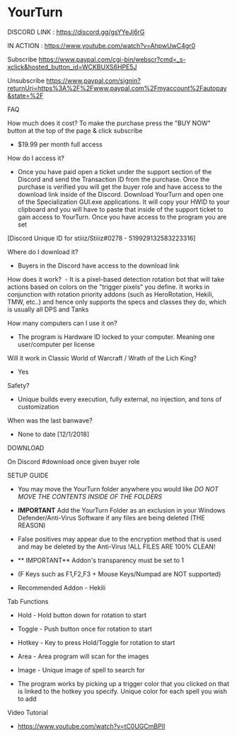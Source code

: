 # YourTurn
DISCORD LINK : https://discord.gg/gsYYeJj6rG

IN ACTION : https://www.youtube.com/watch?v=AhpwUwC4gr0

Subscribe
https://www.paypal.com/cgi-bin/webscr?cmd=_s-xclick&hosted_button_id=WCKBUXS6HPE5J

Unsubscribe
https://www.paypal.com/signin?returnUri=https%3A%2F%2Fwww.paypal.com%2Fmyaccount%2Fautopay&state=%2F

FAQ 

How much does it cost?
To make the purchase press the "BUY NOW" button at the top of the page & click subscribe
- $19.99 per month full access



How do I access it?
- Once you have paid open a ticket under the support section of the Discord and send the Transaction ID from the purchase. Once the purchase is verified you will get the buyer role and have access to the download link inside of the Discord. Download YourTurn and open one of the Specialization GUI.exe applications. It will copy your HWID to your clipboard and you will have to paste that inside of the support ticket to gain access to YourTurn. Once you have access to the program you are set



[Discord Unique ID for stiiiz/Stiiiz#0278 - 519929132583223316]



Where do I download it?
 - Buyers in the Discord have access to the download link



How does it work?
​ - It is a pixel-based detection rotation bot that will take actions based on colors on the "trigger pixels" you define. It works in conjunction with rotation priority addons (such as HeroRotation, Hekili, TMW, etc..) and hence only supports the specs and classes they do, which is usually all DPS and Tanks



How many computers can I use it on?
 - The program is Hardware ID locked to your computer. Meaning one user/computer per license



Will it work in Classic World of Warcraft / Wrath of the Lich King?
 - Yes



Safety?
 - Unique builds every execution, fully external, no injection, and tons of customization 



When was the last banwave?
 - None to date [12/1/2018]


DOWNLOAD

On Discord #download once given buyer role


SETUP GUIDE

 - You may move the YourTurn folder anywhere you would like *DO NOT MOVE THE CONTENTS INSIDE OF THE FOLDERS*

 - **IMPORTANT** Add the YourTurn Folder as an exclusion in your Windows Defender/Anti-Virus Software if any files are being deleted
(THE REASON)
 - False positives may appear due to the encryption method that is used and may be deleted by the Anti-Virus
!ALL FILES ARE 100% CLEAN!

- ** IMPORTANT** Addon's transparency must be set to 1

- (F Keys such as F1,F2,F3 + Mouse Keys/Numpad are NOT supported)

- Recommended Addon - Hekili

Tab Functions
- Hold -  Hold button down for rotation to start
- Toggle - Push button once for rotation to start
- Hotkey - Key to press Hold/Toggle for rotation to start
- Area - Area program will scan for the images
- Image - Unique image of spell to search for

- The program works by picking up a trigger color that you clicked on that is linked to the hotkey you specify. Unique color for each spell you wish to add

Video Tutorial

- https://www.youtube.com/watch?v=tC0UGCmBPII
